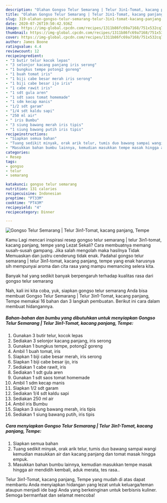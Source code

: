 ```yaml
---
description: "Olahan Gongso Telur Semarang | Telur 3in1-Tomat, kacang panjang, Tempe | Bahan Membuat Gongso Telur Semarang | Telur 3in1-Tomat, kacang panjang, Tempe Yang Menggugah Selera"
title: "Olahan Gongso Telur Semarang | Telur 3in1-Tomat, kacang panjang, Tempe | Bahan Membuat Gongso Telur Semarang | Telur 3in1-Tomat, kacang panjang, Tempe Yang Menggugah Selera"
slug: 319-olahan-gongso-telur-semarang-telur-3in1-tomat-kacang-panjang-tempe-bahan-membuat-gongso-telur-semarang-telur-3in1-tomat-kacang-panjang-tempe-yang-menggugah-selera
date: 2020-07-26T19:50:42.936Z
image: https://img-global.cpcdn.com/recipes/1311b86fc69a7168/751x532cq70/gongso-telur-semarang-telur-3in1-tomat-kacang-panjang-tempe-foto-resep-utama.jpg
thumbnail: https://img-global.cpcdn.com/recipes/1311b86fc69a7168/751x532cq70/gongso-telur-semarang-telur-3in1-tomat-kacang-panjang-tempe-foto-resep-utama.jpg
cover: https://img-global.cpcdn.com/recipes/1311b86fc69a7168/751x532cq70/gongso-telur-semarang-telur-3in1-tomat-kacang-panjang-tempe-foto-resep-utama.jpg
author: James Boone
ratingvalue: 4.4
reviewcount: 12
recipeingredient:
- "3 butir telur kocok lepas"
- "3 selonjor kacang panjang iris serong"
- "1 bungkus tempe potong2 goreng"
- "1 buah tomat iris"
- "1 biji cabe besar merah iris serong"
- "1 biji cabe besar ijo iris"
- "1 cabe rawit iris"
- "1 sdt gula aren"
- "1 sdt saos tomat homemade"
- "1 sdm kecap manis"
- "1/2 sdt garam"
- "1/4 sdt kaldu sapi"
- "250 ml air"
- " iris Bumbu"
- "3 siung bawang merah iris tipis"
- "1 siung bawang putih iris tipis"
recipeinstructions:
- "Siapkan semua bahan"
- "Tuang sedikit minyak, orak arik telur, tumis duo bawang sampai wangi kemudian masukkan air dan kacang panjang dan tomat masak hingga empuk."
- "Masukkan bahan bumbu lainnya, kemudian masukkan tempe masak hingga air mendidih kembali, aduk merata, tes rasa.."
categories:
- Resep
tags:
- gongso
- telur
- semarang

katakunci: gongso telur semarang 
nutrition: 131 calories
recipecuisine: Indonesian
preptime: "PT33M"
cooktime: "PT43M"
recipeyield: "4"
recipecategory: Dinner

---
```



![Gongso Telur Semarang | Telur 3in1-Tomat, kacang panjang, Tempe](https://img-global.cpcdn.com/recipes/1311b86fc69a7168/751x532cq70/gongso-telur-semarang-telur-3in1-tomat-kacang-panjang-tempe-foto-resep-utama.jpg)

Kamu Lagi mencari inspirasi resep gongso telur semarang | telur 3in1-tomat, kacang panjang, tempe yang Lezat Sekali? Cara membuatnya memang susah-susah gampang. Jika salah mengolah maka hasilnya Tidak Memuaskan dan justru cenderung tidak enak. Padahal gongso telur semarang | telur 3in1-tomat, kacang panjang, tempe yang enak harusnya sih mempunyai aroma dan cita rasa yang mampu memancing selera kita.



Banyak hal yang sedikit banyak berpengaruh terhadap kualitas rasa dari gongso telur semarang 

Nah, kali ini kita coba, yuk, siapkan gongso telur semarang  Anda bisa membuat Gongso Telur Semarang | Telur 3in1-Tomat, kacang panjang, Tempe memakai 16 bahan dan 3 langkah pembuatan. Berikut ini cara dalam membuat hidangannya.

<!--inarticleads1-->

##### Bahan-bahan dan bumbu yang dibutuhkan untuk menyiapkan Gongso Telur Semarang | Telur 3in1-Tomat, kacang panjang, Tempe:

1. Gunakan 3 butir telur, kocok lepas
1. Sediakan 3 selonjor kacang panjang, iris serong
1. Gunakan 1 bungkus tempe, potong2 goreng
1. Ambil 1 buah tomat, iris
1. Siapkan 1 biji cabe besar merah, iris serong
1. Siapkan 1 biji cabe besar ijo, iris
1. Sediakan 1 cabe rawit, iris
1. Sediakan 1 sdt gula aren
1. Gunakan 1 sdt saos tomat homemade
1. Ambil 1 sdm kecap manis
1. Siapkan 1/2 sdt garam
1. Sediakan 1/4 sdt kaldu sapi
1. Sediakan 250 ml air
1. Ambil  iris Bumbu
1. Siapkan 3 siung bawang merah, iris tipis
1. Sediakan 1 siung bawang putih, iris tipis




<!--inarticleads2-->

##### Cara menyiapkan Gongso Telur Semarang | Telur 3in1-Tomat, kacang panjang, Tempe:

1. Siapkan semua bahan
1. Tuang sedikit minyak, orak arik telur, tumis duo bawang sampai wangi kemudian masukkan air dan kacang panjang dan tomat masak hingga empuk.
1. Masukkan bahan bumbu lainnya, kemudian masukkan tempe masak hingga air mendidih kembali, aduk merata, tes rasa..




 Telur 3in1-Tomat, kacang panjang, Tempe yang mudah di atas dapat membantu Anda menyiapkan hidangan yang lezat untuk keluarga/teman ataupun menjadi ide bagi Anda yang berkeinginan untuk berbisnis kuliner. Semoga bermanfaat dan selamat mencoba!
